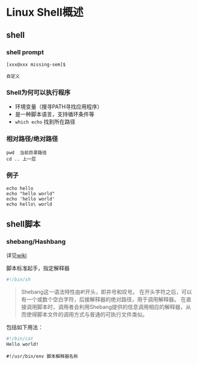 # Linux Shell概述

## shell


### shell prompt

```
[xxx@xxx missing-sem]$

自定义
```

### Shell为何可以执行程序

- 环境变量（搜寻PATH寻找应用程序）
- 是一种脚本语言，支持循环条件等
- `which echo` 找到所在路径

### 相对路径/绝对路径

```
pwd  当前目录路径
cd .. 上一层
```

### 例子
```
echo hello
echo "hello world"
echo 'hello world'
echo hello\ world
```

## shell脚本

### shebang/Hashbang

详见[wiki](https://zh.wikipedia.org/wiki/Shebang)

脚本标准起手，指定解释器
```bash
#!/bin/sh 
```

> Shebang这一语法特性由#!开头，即井号和叹号。 在开头字符之后，可以有一个或数个空白字符，后接解释器的绝对路径，用于调用解释器。 在直接调用脚本时，调用者会利用Shebang提供的信息调用相应的解释器，从而使得脚本文件的调用方式与普通的可执行文件类似。

包括如下用法：

```bash
#!/bin/cat
Hello world!
```

```
#!/usr/bin/env 脚本解释器名称
```



